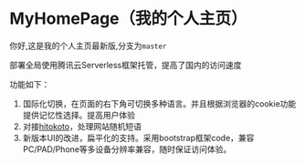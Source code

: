 # MyHomePage（我的个人主页）
你好,这是我的个人主页最新版,分支为`master`

部署全局使用腾讯云Serverless框架托管，提高了国内的访问速度

功能如下：

1. 国际化切换，在页面的右下角可切换多种语言。并且根据浏览器的cookie功能提供记忆性选择。提高用户体验
2. 对接[hitokoto](https://hitokoto.cn/)，处理网站随机短语
3. 新版本UI的改进，扁平化的支持。采用bootstrap框架code，兼容PC/PAD/Phone等多设备分辨率兼容，随时保证访问体验。